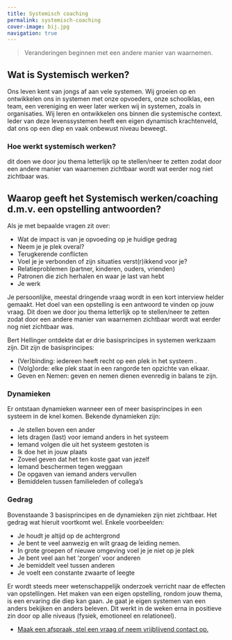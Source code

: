```yaml
---
title: Systemisch coaching
permalink: systemisch-coaching
cover-image: bij.jpg
navigation: true
---
```



>Veranderingen beginnen met een andere manier van waarnemen.

## Wat is Systemisch werken?

Ons leven kent van jongs af aan vele systemen. Wij groeien op en ontwikkelen ons in systemen met onze opvoeders, onze schoolklas, een team, een vereniging en weer later werken wij in systemen, zoals in organisaties. Wij leren en ontwikkelen ons binnen die systemische context. Ieder van deze levenssystemen heeft een eigen dynamisch krachtenveld, dat ons op een diep en vaak onbewust niveau beweegt.

### Hoe werkt systemisch werken?

dit doen we door jou thema letterlijk op te stellen/neer te zetten zodat door een andere manier van waarnemen zichtbaar wordt wat eerder nog niet zichtbaar was.

## Waarop geeft het Systemisch werken/coaching d.m.v. een opstelling antwoorden?

Als je met bepaalde vragen zit over:

* Wat de impact is van je opvoeding op je huidige gedrag
* Neem je je plek overal?
* Terugkerende conflicten
* Voel je je verbonden of zijn situaties verst(r)ikkend voor je?
* Relatieproblemen (partner, kinderen, ouders, vrienden)
* Patronen die zich herhalen en waar je last van hebt
* Je werk

Je persoonlijke, meestal dringende vraag wordt in een kort interview helder gemaakt. Het doel van een opstelling is een antwoord te vinden op jouw vraag. Dit doen we door jou thema letterlijk op te stellen/neer te zetten zodat door een andere manier van waarnemen zichtbaar wordt wat eerder nog niet zichtbaar was.

Bert Hellinger ontdekte dat er drie basisprincipes in systemen werkzaam zijn. Dit zijn de basisprincipes:

* (Ver)binding: iedereen heeft recht op een plek in het systeem .
* (Volg)orde: elke plek staat in een rangorde ten opzichte van elkaar.
* Geven en Nemen: geven en nemen dienen evenredig in balans te zijn.

### Dynamieken

Er ontstaan dynamieken wanneer een of meer basisprincipes in een systeem in de knel komen. Bekende dynamieken zijn:

* Je stellen boven een ander
* Iets dragen (last) voor iemand anders in het systeem
* Iemand volgen die uit het systeem gestoten is
* Ik doe het in jouw plaats
* Zoveel geven dat het ten koste gaat van jezelf
* Iemand beschermen tegen weggaan
* De opgaven van iemand anders vervullen
* Bemiddelen tussen familieleden of collega’s

### Gedrag

Bovenstaande 3 basisprincipes en de dynamieken zijn niet zichtbaar. Het gedrag wat hieruit voortkomt wel. Enkele voorbeelden:

* Je houdt je altijd op de achtergrond
* Je bent te veel aanwezig en wilt graag de leiding nemen.
* In grote groepen of nieuwe omgeving voel je je niet op je plek
* Je bent veel aan het ‘zorgen’ voor anderen
* Je bemiddelt veel tussen anderen
* Je voelt een constante zwaarte of leegte  

Er wordt steeds meer wetenschappelijk onderzoek verricht naar de effecten van opstellingen. Het maken van een eigen opstelling, rondom jouw thema, is een ervaring die diep kan gaan. Je gaat je eigen systemen van een anders bekijken en anders beleven. Dit werkt in de weken erna in positieve zin door op alle niveaus (fysiek, emotioneel en relationeel).


<ul class="call-to-action">
  <li><a href="/maak-een-afspraak">Maak een afspraak, stel een vraag of neem vrijblijvend contact op.</a></li>
</ul>
